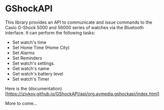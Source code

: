 # GShockAPI
This library provides an API to communicate and issue commands to the Casio G-Shock 5000 and 56000 series of watches via the Bluetooth interface. It can perform the following tasks:

- Set watch's time
- Set Home Time (Home City)
- Set Alarms
- Set Reminders
- Set watch's settings.
- Get watch's name
- Get watch's battery level
- Set watch's Timer


Here is the (documentation)[https://izivkov.github.io/GShockAPI/api/org.avmedia.gshockapi/index.html]

More to come...